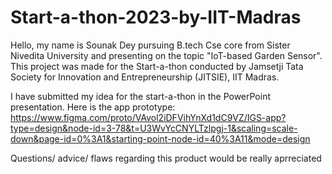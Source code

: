 # Start-a-thon-2023-by-IIT-Madras
Hello, my name is Sounak Dey pursuing B.tech Cse core from Sister Nivedita University and presenting on the topic "IoT-based Garden Sensor". This project was made for the Start-a-thon conducted by Jamsetji Tata Society for Innovation and Entrepreneurship (JITSIE), IIT Madras.

I have submitted my idea for the start-a-thon in the PowerPoint presentation. Here is the app prototype: https://www.figma.com/proto/VAvol2iDFVihYnXd1dC9VZ/IGS-app?type=design&node-id=3-78&t=U3WvYcCNYLTzlpgj-1&scaling=scale-down&page-id=0%3A1&starting-point-node-id=40%3A11&mode=design

Questions/ advice/ flaws regarding this product would be really aprreciated
